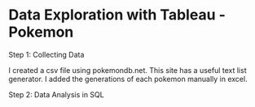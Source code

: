 # Data Exploration with Tableau - Pokemon

Step 1: Collecting Data

I created a csv file using pokemondb.net. This site has a useful text list generator.
I added the generations of each pokemon manually in excel.

Step 2: Data Analysis in SQL


